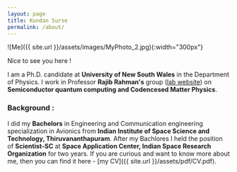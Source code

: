 ```yaml
---
layout: page
title: Kundan Surse
permalink: /about/
---
```


![Me]({{ site.url }}/assets/images/MyPhoto_2.jpg){:width="300px"}

Nice to see you here !

I am a Ph.D. candidate at **University of New South Wales** in the Department of Physics. I work in Professor **Rajib  Rahman's**  group ([lab website](https://research.unsw.edu.au/people/associate-professor-rajib-rahman)) on **Semiconductor quantum computing and Codencesed Matter Physics**. 


### Background : 
I did my **Bachelors** in Engineering and Communication engineering specialization in Avionics from **Indian Institute of Space Science and Technology, Thiruvananthapuram**. After my Bachlores I held the position of **Scientist-SC** at **Space Application Center, Indian Space Research Organization** for two years. If you are curious and want to know more about me, then you can find it here - [my CV]({{ site.url }}/assets/pdf/CV.pdf).

